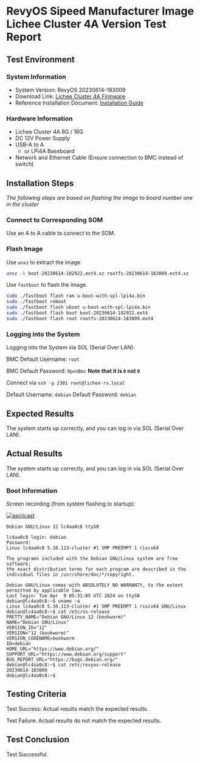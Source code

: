 # RevyOS Sipeed Manufacturer Image Lichee Cluster 4A Version Test Report

## Test Environment

### System Information

- System Version: RevyOS 20230614-183009
- Download Link: [Lichee Cluster 4A Firmware](https://dl.sipeed.com/shareURL/LICHEE/LicheeCluster4A/04_Firmware/lpi4a/bin)
- Reference Installation Document: [Installation Guide](https://wiki.sipeed.com/hardware/zh/lichee/th1520/lc4a/lc4a.html)

### Hardware Information

- Lichee Cluster 4A 8G / 16G
- DC 12V Power Supply
- USB-A to A
    - or LPi4A Baseboard
- Network and Ethernet Cable (Ensure connection to BMC instead of switch)

## Installation Steps

*The following steps are based on flashing the image to board number one in the cluster*

### Connect to Corresponding SOM

Use an A to A cable to connect to the SOM.

### Flash Image

Use `unxz` to extract the image.

```bash
unxz -k boot-20230614-182922.ext4.xz rootfs-20230614-183009.ext4.xz
```

Use `fastboot` to flash the image.
```bash
sudo ./fastboot flash ram u-boot-with-spl-lpi4a.bin
sudo ./fastboot reboot
sudo ./fastboot flash uboot u-boot-with-spl-lpi4a.bin
sudo ./fastboot flash boot boot-20230614-182922.ext4
sudo ./fastboot flash root rootfs-20230614-183009.ext4
```

### Logging into the System

Logging into the System via SOL (Serial Over LAN).

BMC Default Username: `root`

BMC Default Password: `0penBmc` **Note that it is `0` not `O`**

Connect via `ssh -p 2301 root@lichee-rv.local`

Default Username: `debian`
Default Password: `debian`

## Expected Results

The system starts up correctly, and you can log in via SOL (Serial Over LAN).

## Actual Results

The system starts up correctly, and you can log in via SOL (Serial Over LAN).

### Boot Information

Screen recording (from system flashing to startup):

[![asciicast](https://asciinema.org/a/KwCIHjcPOuepxFiwUGhh7sLuh.svg)](https://asciinema.org/a/KwCIHjcPOuepxFiwUGhh7sLuh)

```log
Debian GNU/Linux 12 lc4aa0c8 ttyS0

lc4aa0c8 login: debian
Password: 
Linux lc4aa0c8 5.10.113-cluster #1 SMP PREEMPT 1 riscv64

The programs included with the Debian GNU/Linux system are free software;
the exact distribution terms for each program are described in the
individual files in /usr/share/doc/*/copyright.

Debian GNU/Linux comes with ABSOLUTELY NO WARRANTY, to the extent
permitted by applicable law.
Last login: Tue Apr  9 05:31:05 UTC 2024 on ttyS0
debian@lc4aa0c8:~$ uname -a
Linux lc4aa0c8 5.10.113-cluster #1 SMP PREEMPT 1 riscv64 GNU/Linux
debian@lc4aa0c8:~$ cat /etc/os-release 
PRETTY_NAME="Debian GNU/Linux 12 (bookworm)"
NAME="Debian GNU/Linux"
VERSION_ID="12"
VERSION="12 (bookworm)"
VERSION_CODENAME=bookworm
ID=debian
HOME_URL="https://www.debian.org/"
SUPPORT_URL="https://www.debian.org/support"
BUG_REPORT_URL="https://bugs.debian.org/"
debian@lc4aa0c8:~$ cat /etc/revyos-release 
20230614-183009
debian@lc4aa0c8:~$ 

```

## Testing Criteria

Test Success: Actual results match the expected results.

Test Failure: Actual results do not match the expected results.

## Test Conclusion

Test Successful.
